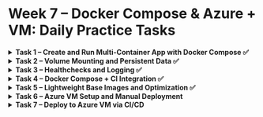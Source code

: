 # Week 7 – Docker Compose & Azure + VM: Daily Practice Tasks

<details>
<summary><strong>Task 1 – Create and Run Multi-Container App with Docker Compose ✅</strong></summary>

✅ **Goal**: Build a multi-container app using Docker Compose.

---

### 🧰 Instructions:

1. **Create a `docker-compose.yml` file**

```yaml
services:
  web:
    image: nginx:alpine
    container_name: my_nginx
    ports:
      - "8080:80"
    networks:
      - mynet

  db:
    image: mysql:8
    container_name: my_mysql
    environment:
      MYSQL_USER: user
      MYSQL_PASSWORD: password
      MYSQL_DATABASE: mydb
    ports:
      - "3306:3306"
    networks:
      - mynet
  
networks:
  mynet:
    driver: bridge
```

2. **Start containers**

```bash
docker-compose up -d
```

3. **Verify containers are running**

```bash
docker-compose ps
```

4. **Inspect networking**

```bash
docker exec -it my_nginx ping db
```

---
</details>

<details>
<summary><strong>Task 2 – Volume Mounting and Persistent Data ✅</strong></summary>

✅ **Goal**: Persist data and use mounted config files.

---

### 🔧 Update docker-compose.yml:

```yaml
version: '3.9'

services:
 services:
  web:
    image: nginx:alpine
    container_name: my_nginx
    ports:
      - "8080:80"
    networks:
      - mynet

  db:
    image: mysql:8
    container_name: my_mysql
    environment:
      MYSQL_ROOT_PASSWORD: rootpassword
      MYSQL_USER: user
      MYSQL_PASSWORD: password
      MYSQL_DATABASE: mydb
    ports:
      - "3306:3306"
    volumes:
      - db_data:/var/lib/mysql
    networks:
      - mynet
  
volumes:
  db_data:

networks:
  mynet:
    driver: bridge
```

### 📦 Volume Explanation
The volumes section allows us to persist the database data outside the container filesystem.

Without volumes: if the container is stopped, deleted, or recreated, all database data is lost.

With volumes: data is stored on the host machine under Docker-managed storage (db_data), and survives restarts and rebuilds.

✅ This ensures your MySQL database keeps all tables, rows, and configurations even if the container is deleted.

✅ Docker automatically creates and manages the physical storage location for db_data.

You can inspect Docker volumes using:

```bash
docker volume ls
docker volume inspect db_data
```

### 🌐 Create .env file:

```env
MYSQL_ROOT_PASSWORD=rootpassword
MYSQL_USER=user
MYSQL_PASSWORD=password
MYSQL_DATABASE=mydb
```

### 🔐 .env File Explanation
The .env file contains environment variables that are injected into the docker-compose.yml file.

This allows you to separate configuration from code.

You can easily change database credentials without modifying your compose file.

Great for managing secrets and multiple environments (development, staging, production).

Docker Compose automatically loads the .env file located in the same directory.

✅ Use .gitignore to avoid pushing this file to public repositories for security:

```bash
echo ".env" >> .gitignore
```

### 🔄 Restart containers

```bash
docker-compose down
docker-compose up -d
```

### Inspect networking

```bash
docker exec -it my_nginx ping db
```

---
</details>

<details>
<summary><strong>Task 3 – Healthchecks and Logging ✅</strong></summary>

✅ **Goal**: Add healthchecks and log behavior.

---

### 🧰 Update docker-compose.yml:

```yaml
services:
  web:
    image: nginx:alpine
    container_name: my_nginx
    ports:
      - "8080:80"
    networks:
      - mynet
    restart: on-failure
    healthcheck:
      test: ["CMD", "curl", "-f", "http://localhost:80"]
      interval: 30s
      timeout: 10s
      retries: 3

  db:
    image: mysql:8
    container_name: my_mysql
    environment:
      MYSQL_ROOT_PASSWORD: ${MYSQL_ROOT_PASSWORD}
      MYSQL_USER: ${MYSQL_USER}
      MYSQL_PASSWORD: ${MYSQL_PASSWORD}
      MYSQL_DATABASE: ${MYSQL_DATABASE}
    ports:
      - "3306:3306"
    volumes:
      - db_data:/var/lib/mysql
    networks:
      - mynet
  
volumes:
  db_data:

networks:
  mynet:
    driver: bridge
```

### 🩺 Healthcheck Explanation
Docker healthchecks allow you to monitor the internal health of your containerized services.

Docker Compose periodically runs the test command inside the container.

If the healthcheck fails repeatedly (after the number of retries), Docker marks the container as unhealthy.

This does not automatically restart the container unless combined with restart policies.

#### ✅ Fields explanation:

| Field    | Meaning |
| -------- | ------- |
| `test`   | The command Docker runs to verify health (`curl` checks HTTP status 200) |
| `interval` | Time between checks (e.g., `30s` means every 30 seconds) |
| `timeout` | How long Docker waits for a check to complete |
| `retries` | How many consecutive failures are allowed before marking as unhealthy |

#### ✅ Example:

```bash
healthcheck:
  test: ["CMD", "curl", "-f", "http://localhost:8080"]
  interval: 30s
  timeout: 10s
  retries: 3
```

* Every 30 seconds Docker sends HTTP request to port 8080.
* If curl fails 3 times in a row, container is marked unhealthy.

### 🔁 Restart Policy Explanation
The restart option controls whether and when Docker automatically restarts your container if it exits or becomes unhealthy.

* no (default): never restart.
* always: always restart if stopped.
* on-failure: restart only on non-zero exit codes.
* unless-stopped: restart unless stopped manually.

#### ✅ Example:

```bash
restart: always
```

* Ensures the service will automatically restart if it crashes or if healthcheck eventually causes it to fail.

✅ Restart policies are critical for production resiliency.

### 🔧 View health status

#### Full container inspection:

```bash
docker inspect my_nginx
```

* Shows full container configuration and runtime state.

#### Focused healthcheck inspection (clean JSON output):
```bash
docker inspect --format='{{json .State.Health}}' my_nginx
```

* Extracts only the Health section in JSON format.
* Useful for debugging health checks.

### 📊 Health Status States

| Status    | Meaning |
|-----------|---------|
| `starting` | Healthcheck is still running initial probes |
| `healthy`  | Healthcheck probes succeeded |
| `unhealthy` | Healthcheck probes failed |

- **.FailingStreak** — counts how many failures in a row.
- **.Log** — contains recent probe results, timestamps, exit codes and outputs.


### 🔧 View logs

```bash
docker-compose logs
```

---
</details>

<details>
<summary><strong>Task 4 – Docker Compose + CI Integration ✅</strong></summary>

✅ **Goal**: Use Docker Compose in CI pipeline.

The objective of this task is to **integrate Docker Compose into the CI pipeline** using GitHub Actions. In this workflow, we will:
- **Run `docker-compose up`** to launch containers for end-to-end test runs.
- **Test failure scenarios** and ensure container exit codes are properly handled.
- **Push test results or logs as CI artifacts** for later review.

---

## GitHub Actions Workflow Explanation

This section explains each step of the workflow.

### Trigger Conditions
The workflow is triggered on every push and pull request.

```bash
on:
  push:
  pull_request:
```

### Job Setup
A job called `integration-tests` is defined and runs on the latest Ubuntu image.

```bash
jobs:
  integration-tests:
    runs-on: ubuntu-latest
```

### Environment Variables
Sensitive MySQL credentials are loaded securely from GitHub Secrets.

```bash
env:
  MYSQL_ROOT_PASSWORD: ${{ secrets.MYSQL_ROOT_PASSWORD }}
  MYSQL_USER: ${{ secrets.MYSQL_USER }}
  MYSQL_PASSWORD: ${{ secrets.MYSQL_PASSWORD }}
  MYSQL_DATABASE: ${{ secrets.MYSQL_DATABASE }}
```

---

## Workflow Steps

### 1. Checkout Code
Retrieves the latest repository code.

```bash
- name: Checkout code
  uses: actions/checkout@v4
```

### 2. Set Up Docker Buildx
**Detailed Explanation:**  
Docker Buildx is an extended feature provided by the Docker CLI that uses BuildKit as the backend. It enables:
- **Multi-platform builds:** Create images for different CPU architectures (e.g., x86, ARM) from a single Dockerfile.
- **Improved caching:** Offers advanced caching mechanisms not available in the legacy build system.
- **Enhanced features:** Supports new build options and improved performance for complex Dockerfiles.

This step ensures that our CI environment can build images using these improved and flexible features.


```bash
- name: Set up Docker Buildx
  uses: docker/setup-buildx-action@v3
```

### 3. Install Docker Compose
Installs Docker Compose so that we can run Docker Compose commands.

```bash
- name: Set up Docker Compose
  run: sudo apt-get update && sudo apt-get install docker-compose -y
```

### 4. Start Docker Compose Services
Brings up all defined services from the Compose file in detached mode.

```bash
- name: Docker Compose Up
  run: docker-compose up -d
  working-directory: ./week7/week7_practice
```

### 5. Verify Running Containers
Lists all running and stopped containers to help diagnose potential startup issues.

```bash
- name: Check running containers
  run: docker ps -a
```

### 6. Health Check for Nginx
Waits until the Nginx container reports a "healthy" status. It checks the status every 5 seconds (up to 10 attempts). If Nginx is not healthy, it exits with an error.

- **`shell: bash`**

  This line specifies that the commands in the `run` block should be executed using the Bash shell. This is necessary because the command block contains Bash-specific syntax (like loops and conditional statements) that might not be correctly interpreted by other shells.

```bash
- name: Wait for healthcheck
  run: |
    echo "Waiting for Nginx healthcheck to be healthy..."
    for i in {1..10}; do
      health=$(docker inspect --format='{{.State.Health.Status}}' my_nginx)
      if [ "$health" = "healthy" ]; then
        echo "Nginx is healthy"
        exit 0
      fi
      echo "Still not healthy... retry $i"
      sleep 5
    done
    echo "Nginx failed to become healthy"
    exit 1
  shell: bash
```

### 7. Integration Test (Check Web Response)
Executes a curl command inside the Nginx container to validate the web service response. If the test fails, this step exits with an error.

```bash
- name: Integration Test (Check Web Response)
  run: |
    docker exec my_nginx curl -f http://localhost:80 || { echo "Web response failed!"; exit 1; }
```

### 8. Create Artifact Directory
Creates the directory that will store the CI artifact (logs). The use of `if: always()` ensures this step runs even if earlier steps failed.

```bash
- name: Create artifact directory
  if: always()
  run: mkdir -p artifact
  working-directory: ./week7/week7_practice
```

### 9. Collect Logs
Collects logs from Docker Compose and writes them to a file. This is crucial for debugging, even if the CI job fails.

```bash
- name: Collect logs
  if: always()
  run: docker-compose logs > docker-logs.txt
  working-directory: ./week7/week7_practice
```

### 10. Check Log File Existence
Verifies that the log file exists. If it doesn’t, the workflow fails with an error message.

```bash
- name: Check if logs file exists
  if: always()
  run: ls -l ./week7/week7_practice/docker-logs.txt || { echo "Log file not found"; exit 1; }
```

### 11. Upload Logs as Artifact
Uploads the log file as a CI artifact so that logs can be downloaded and reviewed post-run. The step runs regardless of previous failures.

```bash
- name: Upload logs as artifact
  if: always()
  uses: actions/upload-artifact@v4
  with:
    name: docker-logs
    path: ./week7/week7_practice/docker-logs.txt
```

### 12. Cleanup Docker Compose
Terminates and removes the Docker Compose services. The `if: always()` condition ensures cleanup occurs even if earlier steps have failed.

```bash
- name: Docker Compose Down
  if: always()
  run: docker-compose down
  working-directory: ./week7/week7_practice
```

---

</details>

<details>
<summary><strong>Task 5 – Lightweight Base Images and Optimization ✅</strong></summary>

✅ **Goal**: Use optimized base images and compare sizes.

---

### 🔧 Use `python:3.11-slim` or `python:3.11-alpine`

```dockerfile
# 🔹 Base image: using lightweight official Python image with pip
FROM python:3.11-slim

# 🔹 Set working directory inside container
WORKDIR /app

# 🔹 Copy files to container
COPY app.py .
COPY requirements.txt .

# 🔹 Install Python dependencies
RUN pip install --no-cache-dir -r requirements.txt

# 🔹 Optional: document the port used by the app (Flask uses 5000)
EXPOSE 5000

# 🔹 Healthcheck to monitor the container
HEALTHCHECK --interval=30s --timeout=5s --start-period=5s --retries=3 \
  CMD curl -f http://localhost:5000/health || exit 1

# 🔹 Run the app when the container starts
CMD ["python", "app.py"]
```

### Additional Explanations:

1. **Using a Minimal Base Image**  
   We are using `python:3.11-slim` in the Dockerfile. This image is a lightweight alternative compared to the full Python images, resulting in a smaller final image size and faster build times.  
   An alternative to consider is `python:3.11-alpine` which is even smaller; however, be aware that Alpine-based images sometimes have compatibility issues with certain Python packages.

2. **Multi-Stage Builds**  
   For more complex projects, multi-stage builds allow you to segment the build process into different stages. This technique helps eliminate unnecessary build artifacts from the final image. A conceptual example for a Python project might look like this:

```bash
# Stage 1: Build stage
FROM python:3.11-slim AS builder
WORKDIR /app
COPY requirements.txt .
RUN pip install --no-cache-dir -r requirements.txt

# Stage 2: Final stage
FROM python:3.11-slim
WORKDIR /app
# Only copy the necessary artifacts from the builder stage  
COPY --from=builder /usr/local/lib/python3.11/site-packages /usr/local/lib/python3.11/site-packages
COPY app.py .
EXPOSE 5000
CMD ["python", "app.py"]
```

*Note:* The above multi-stage build example is provided for projects where separation of build dependencies from runtime dependencies is beneficial. For a simple application, the single-stage Dockerfile might be sufficient.

---

## Build and Compare Image Sizes

To rebuild your container using the chosen base image and compare image sizes, run the following commands:

```bash
docker build -t myapp:alpine .
docker images
```

These commands will build your Docker image (tagged as `myapp:alpine` for example) and list all images with their sizes, allowing you to compare the optimized image size against previous builds.

---

</details>

<details>
<summary><strong>Task 6 – Azure VM Setup and Manual Deployment</strong></summary>

✅ **Goal**: Deploy app manually to Azure VM.

---

### 🔧 Steps:

1. Create Azure VM (Linux, free tier if possible)
2. SSH into VM:

```bash
ssh azureuser@<public-ip>
```

3. Install Docker & Compose:

```bash
sudo apt update
sudo apt install docker.io docker-compose -y
```

4. Copy project files using `scp`:

```bash
scp -r ./project azureuser@<public-ip>:~/project
```

5. Deploy:

```bash
cd project
docker-compose up -d
```

---
</details>

<details>
<summary><strong>Task 7 – Deploy to Azure VM via CI/CD</strong></summary>

✅ **Goal**: Automate deployment from CI to Azure VM.

---

### 🔧 Generate SSH key and add to VM:

```bash
ssh-keygen -t rsa -b 4096
ssh-copy-id azureuser@<public-ip>
```

### 🔧 Store SSH key as GitHub Secret

- `AZURE_PRIVATE_KEY`
- `AZURE_HOST`
- `AZURE_USER`

### 🔧 Sample GitHub Actions workflow:

[yaml]
name: Deploy to Azure VM

on:
  push:
    branches: [ main ]

jobs:
  deploy:
    runs-on: ubuntu-latest

    steps:
    - name: Checkout code
      uses: actions/checkout@v3

    - name: Copy files to VM
      uses: appleboy/scp-action@v0.1.3
      with:
        host: ${{ secrets.AZURE_HOST }}
        username: ${{ secrets.AZURE_USER }}
        key: ${{ secrets.AZURE_PRIVATE_KEY }}
        source: "*"
        target: "/home/${{ secrets.AZURE_USER }}/project"

    - name: Deploy via SSH
      uses: appleboy/ssh-action@v0.1.6
      with:
        host: ${{ secrets.AZURE_HOST }}
        username: ${{ secrets.AZURE_USER }}
        key: ${{ secrets.AZURE_PRIVATE_KEY }}
        script: |
          cd project
          docker-compose pull
          docker-compose down
          docker-compose up -d

---
</details>
